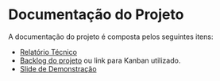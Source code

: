 # Documentação do Projeto

A documentação do projeto é composta pelos seguintes itens: 
 - [Relatório Técnico](relatorio/Relatório%20Técnico.md)
 - [Backlog do projeto](backlog.md) ou link para Kanban utilizado.
 - [Slide de Demonstração](Projeto%20Vida%20Plena.pdf)

